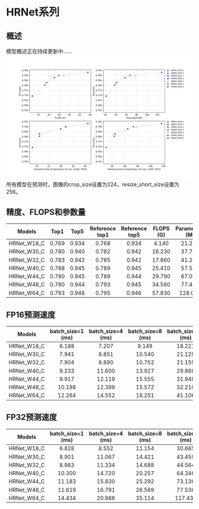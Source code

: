 # HRNet系列

## 概述
模型概述正在持续更新中......
![](../../images/models/HRNet.png)
所有模型在预测时，图像的crop_size设置为224，resize_short_size设置为256。


## 精度、FLOPS和参数量

| Models      | Top1   | Top5   | Reference<br>top1 | Reference<br>top5 | FLOPS<br>(G) | Parameters<br>(M) |
|:--:|:--:|:--:|:--:|:--:|:--:|:--:|
| HRNet_W18_C | 0.769  | 0.934  | 0.768             | 0.934             | 4.140        | 21.290            |
| HRNet_W30_C | 0.780  | 0.940  | 0.782             | 0.942             | 16.230       | 37.710            |
| HRNet_W32_C | 0.783  | 0.942  | 0.785             | 0.942             | 17.860       | 41.230            |
| HRNet_W40_C | 0.788  | 0.945  | 0.789             | 0.945             | 25.410       | 57.550            |
| HRNet_W44_C | 0.790  | 0.945  | 0.789             | 0.944             | 29.790       | 67.060            |
| HRNet_W48_C | 0.790  | 0.944  | 0.793             | 0.945             | 34.580       | 77.470            |
| HRNet_W64_C | 0.793  | 0.946  | 0.795             | 0.946             | 57.830       | 128.060           |


## FP16预测速度

| Models      | batch_size=1<br>(ms) | batch_size=4<br>(ms) | batch_size=8<br>(ms) | batch_size=32<br>(ms) |
|:--:|:--:|:--:|:--:|:--:|
| HRNet_W18_C | 6.188                | 7.207                | 9.149                | 18.221                |
| HRNet_W30_C | 7.941                | 8.851                | 10.540               | 21.129                |
| HRNet_W32_C | 7.904                | 8.890                | 10.752               | 21.159                |
| HRNet_W40_C | 9.233                | 11.600               | 13.927               | 29.868                |
| HRNet_W44_C | 9.917                | 12.119               | 15.555               | 31.948                |
| HRNet_W48_C | 10.198               | 12.399               | 15.572               | 32.210                |
| HRNet_W64_C | 12.264               | 14.552               | 18.251               | 41.106                |


## FP32预测速度

| Models      | batch_size=1<br>(ms) | batch_size=4<br>(ms) | batch_size=8<br>(ms) | batch_size=32<br>(ms) |
|:--:|:--:|:--:|:--:|:--:|
| HRNet_W18_C | 6.828                | 8.552                | 11.154               | 30.665                |
| HRNet_W30_C | 8.901                | 11.067               | 14.421               | 43.459                |
| HRNet_W32_C | 8.983                | 11.334               | 14.688               | 44.564                |
| HRNet_W40_C | 10.300               | 14.720               | 20.257               | 64.346                |
| HRNet_W44_C | 11.183               | 15.830               | 25.292               | 73.136                |
| HRNet_W48_C | 11.619               | 16.791               | 26.569               | 77.536                |
| HRNet_W64_C | 14.434               | 20.988               | 35.114               | 117.434               |
